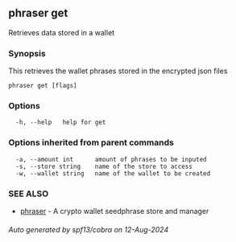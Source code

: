 ## phraser get

Retrieves data stored in a wallet

### Synopsis

This retrieves the wallet phrases stored in the encrypted json files


```
phraser get [flags]
```

### Options

```
  -h, --help   help for get
```

### Options inherited from parent commands

```
  -a, --amount int      amount of phrases to be inputed
  -s, --store string    name of the store to access
  -w, --wallet string   name of the wallet to be created
```

### SEE ALSO

* [phraser](phraser.md)	 - A crypto wallet seedphrase store and manager

###### Auto generated by spf13/cobra on 12-Aug-2024
